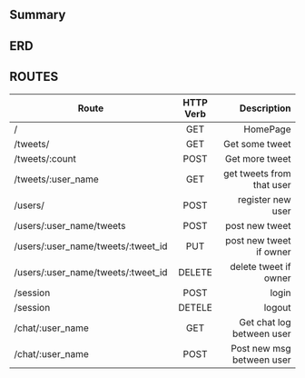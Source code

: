 ## Summary

## ERD

## ROUTES

| Route                                   | HTTP Verb          | Description  |
| ----------------------------------------|:------------------:| ------------:|
| /                                       | GET                | HomePage     |
| /tweets/                            | GET                | Get some tweet|
| /tweets/:count                   | POST               | Get more tweet|
| /tweets/:user_name                     | GET               | get tweets from that user |
| /users/                     | POST                | register new user |
| /users/:user_name/tweets           | POST               | post new tweet     |
| /users/:user_name/tweets/:tweet_id           | PUT               | post new tweet if owner    |
| /users/:user_name/tweets/:tweet_id           | DELETE               | delete tweet if owner     |
| /session           | POST               | login     |
| /session           | DETELE               | logout     |
| /chat/:user_name           | GET               | Get chat log between user     |
| /chat/:user_name           | POST               | Post new msg between user     |

## 